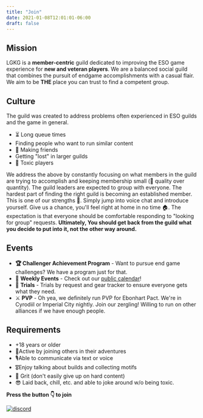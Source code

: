 ```yaml
---
title: "Join"
date: 2021-01-08T12:01:01-06:00
draft: false
---
```


## Mission

LGKG is a **member-centric** guild dedicated to improving the ESO game experience for **new and veteran players**. We are a balanced social guild that combines the pursuit of endgame accomplishments with a casual flair. We aim to be **THE** place you can trust to find a competent group.

## Culture

The guild was created to address problems often experienced in ESO guilds and the game in general.

- ⏳ Long queue times
- Finding people who want to run similar content
- 🥳 Making friends
- Getting "lost" in larger guilds
- 👿 Toxic players

We address the above by constantly focusing on what members in the guild are trying to accomplish and keeping  membership small (💎 quality over quantity). The guild leaders are expected to group with everyone. The hardest part of finding the right guild is becoming an established member. This is one of our strengths 💪. Simply jump into voice chat and introduce yourself. Give us a chance, you'll feel right at home in no time 🏠. The expectation is that everyone should be comfortable responding to "looking for group" requests. **Ultimately, You should get back from the guild what you decide to put into it, not the other way around.**

## Events

* **🏆 Challenger Achievement Program** \- Want to pursue end game challenges? We have a program just for that.
* 📅 **Weekly Events** \- Check out our [public calendar](https://lookgoodkillgood.com/calendar)!
* 🥇 **Trials** \- Trials by request and gear tracker to ensure everyone gets what they need.
* ⚔️ **PVP** \- Oh yea, we definitely run PVP for Ebonhart Pact. We're in Cyrodiil or Imperial City nightly. Join our zergling! Willing to run on other alliances if we have enough people.

## Requirements

* \+18 years or older
* 🤝Active by joining others in their adventures
* 🎙️Able to communicate via text or voice
* 🎖️Enjoy talking about builds and collecting motifs
* 💪 Grit (don't easily give up on hard content)
* 😎 Laid back, chill, etc. and able to joke around w/o being toxic.

**Press the button 👇 to join**

[![discord](/images/join_us_discord.png)](https://discord.gg/FyQ4qVna3b)
